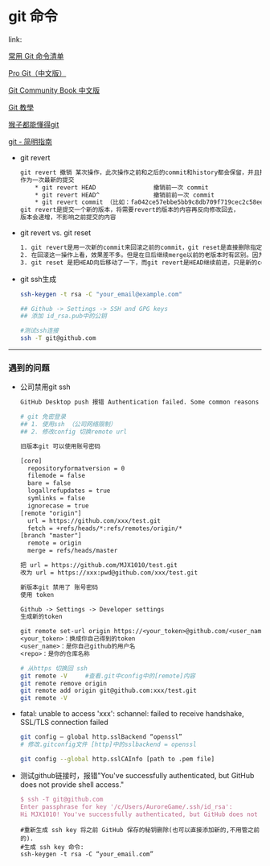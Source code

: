 # git 命令

link:

[常用 Git 命令清单](http://www.ruanyifeng.com/blog/2015/12/git-cheat-sheet.html)

[Pro Git（中文版）](https://git.oschina.net/progit/)

[Git Community Book 中文版](http://gitbook.liuhui998.com/index.html)

[Git 教學](http://gogojimmy.net/2012/01/17/how-to-use-git-1-git-basic/)

[猴子都能懂得git](https://backlog.com/git-tutorial/cn/)

[git - 简明指南](http://rogerdudler.github.io/git-guide/index.zh.html)



* git revert

  ``` tex
  git revert 撤销 某次操作，此次操作之前和之后的commit和history都会保留，并且把这次撤销
  作为一次最新的提交
      * git revert HEAD                撤销前一次 commit
      * git revert HEAD^               撤销前前一次 commit
      * git revert commit （比如：fa042ce57ebbe5bb9c8db709f719cec2c58ee7ff）撤销指定的版本，撤销也会作为一次提交进行保存。
  git revert是提交一个新的版本，将需要revert的版本的内容再反向修改回去，
  版本会递增，不影响之前提交的内容
  ```

* git revert vs. git reset

  ``` tex
  1. git revert是用一次新的commit来回滚之前的commit，git reset是直接删除指定的commit。 
  2. 在回滚这一操作上看，效果差不多。但是在日后继续merge以前的老版本时有区别。因为git revert是用一次逆向的commit“中和”之前的提交，因此日后合并老的branch时，导致这部分改变不会再次出现，但是git reset是之间把某些commit在某个branch上删除，因而和老的branch再次merge时，这些被回滚的commit应该还会被引入。 
  3. git reset 是把HEAD向后移动了一下，而git revert是HEAD继续前进，只是新的commit的内容和要revert的内容正好相反，能够抵消要被revert的内容。
  ```




* git ssh生成

  ``` sh
  ssh-keygen -t rsa -C "your_email@example.com"
  
  ## Github -> Settings -> SSH and GPG keys
  ## 添加 id_rsa.pub中的公钥
  
  #测试ssh连接
  ssh -T git@github.com
  ```

  



---



### 遇到的问题

* 公司禁用git ssh

  ``` tex
  GitHub Desktop push 报错 Authentication failed. Some common reasons include
  ```

  ``` sh
  # git 免密登录
  ## 1. 使用ssh （公司网络限制）
  ## 2. 修改config 切换remote url
  ```

  ``` tex
  旧版本git 可以使用账号密码
  
  [core]
  	repositoryformatversion = 0
  	filemode = false
  	bare = false
  	logallrefupdates = true
  	symlinks = false
  	ignorecase = true
  [remote "origin"]
  	url = https://github.com/xxx/test.git
  	fetch = +refs/heads/*:refs/remotes/origin/*
  [branch "master"]
  	remote = origin
  	merge = refs/heads/master
  
  把 url = https://github.com/MJX1010/test.git
  改为 url = https://xxx:pwd@github.com/xxx/test.git
  ```

  ``` tex
  新版本git 禁用了 账号密码
  使用 token
  
  Github -> Settings -> Developer settings
  生成新的token
  
  git remote set-url origin https://<your_token>@github.com/<user_name>/<repo>.git
  <your_token>：换成你自己得到的token
  <user_name>：是你自己github的用户名
  <repo>：是你的仓库名称
  ```

  ``` sh
  # 从https 切换回 ssh
  git remote -V		#查看.git中config中的[remote]内容
  git remote remove origin
  git remote add origin git@github.com:xxx/test.git
  git remote -V
  ```

  

* fatal: unable to access 'xxx': schannel: failed to receive handshake, SSL/TLS connection failed

  ``` sh
  git config – global http.sslBackend “openssl”
  # 修改.gitconfig文件 [http]中的sslbackend = openssl
  
  git config --global http.sslCAInfo [path to .pem file]
  ```

  

* 测试github链接时，报错"You've successfully authenticated, but GitHub does not provide shell access."

  ``` tex
  $ ssh -T git@github.com
  Enter passphrase for key '/c/Users/AuroreGame/.ssh/id_rsa':
  Hi MJX1010! You've successfully authenticated, but GitHub does not provide shell access.
  ```

  ``` shell
  #重新生成 ssh key 将之前 GitHub 保存的秘钥删除(也可以直接添加新的,不用管之前的).
  #生成 ssh key 命令:
  ssh-keygen -t rsa -C “your_email.com”
  ```

  